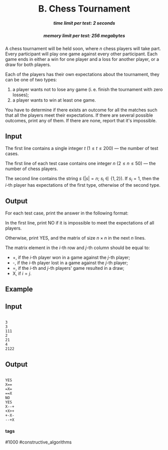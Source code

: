 <h1 style='text-align: center;'> B. Chess Tournament</h1>

<h5 style='text-align: center;'>time limit per test: 2 seconds</h5>
<h5 style='text-align: center;'>memory limit per test: 256 megabytes</h5>

A chess tournament will be held soon, where $n$ chess players will take part. Every participant will play one game against every other participant. Each game ends in either a win for one player and a loss for another player, or a draw for both players.

Each of the players has their own expectations about the tournament, they can be one of two types:

1. a player wants not to lose any game (i. e. finish the tournament with zero losses);
2. a player wants to win at least one game.

You have to determine if there exists an outcome for all the matches such that all the players meet their expectations. If there are several possible outcomes, print any of them. If there are none, report that it's impossible.

## Input

The first line contains a single integer $t$ ($1 \le t \le 200$) — the number of test cases.

The first line of each test case contains one integer $n$ ($2 \le n \le 50$) — the number of chess players.

The second line contains the string $s$ ($|s| = n$; $s_i \in \{1, 2\}$). If $s_i = 1$, then the $i$-th player has expectations of the first type, otherwise of the second type.

## Output

For each test case, print the answer in the following format:

In the first line, print NO if it is impossible to meet the expectations of all players.

Otherwise, print YES, and the matrix of size $n \times n$ in the next $n$ lines.

The matrix element in the $i$-th row and $j$-th column should be equal to:

* +, if the $i$-th player won in a game against the $j$-th player;
* -, if the $i$-th player lost in a game against the $j$-th player;
* =, if the $i$-th and $j$-th players' game resulted in a draw;
* X, if $i = j$.
## Example

## Input


```

3
3
111
2
21
4
2122

```
## Output


```

YES
X==
=X=
==X
NO
YES
X--+
+X++
+-X-
--+X

```


#### tags 

#1000 #constructive_algorithms 